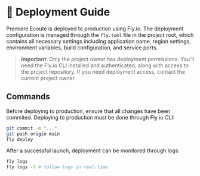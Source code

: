 # 🚀 Deployment Guide

Premiere Ecoute is deployed to production using Fly.io. The deployment configuration is managed through the `fly.toml` file in the project root, which contains all necessary settings including application name, region settings, environment variables, build configuration, and service ports.

> **Important**: Only the project owner has deployment permissions. You'll need the Fly.io CLI installed and authenticated, along with access to the project repository. If you need deployment access, contact the current project owner.

## Commands

Before deploying to production, ensure that all changes have been commited. Deploying to production must be done through Fly.io CLI:
```bash
git commit -m "..."
git push origin main
fly deploy
```

After a successful launch, deployment can be monitored through logs:

```bash
fly logs
fly logs -f # follow logs in real-time
```
